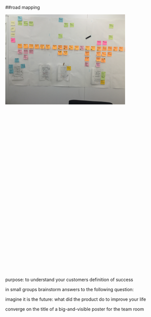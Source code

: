 <!-- .slide: data-background="resources/footer.svg" data-background-size="contain" data-background-position="bottom"  -->

##road mapping

<a href="resources/story-map-01-01.jpg" >
  <img class="plain" height="75%" width="75%" src="resources/story-map-01-01.jpg" />
</a>

<br/>
<br/>
<br/>
<br/>
<br/>
<br/>
<br/>
<br/>
<br/>
<br/>
<br/>
<br/>
<br/>
<br/>
<br/>
<br/>
<br/>
<br/>
<br/>
<br/>
<br/>
<br/>
<br/>
<br/>
<br/>
<br/>
<br/>
<br/>
<br/>
<br/>
<br/>
<br/>
<aside class="notes">
  <p>
    purpose: to understand your customers definition of success
  </p>
  <p>
    in small groups brainstorm answers to the following question:
  </p>
  <p>
    imagine it is the future: what did the product do to improve your life
  </p>
  <p>
    converge on the title of a big-and-visible poster for the team room
  </p>
</aside>
